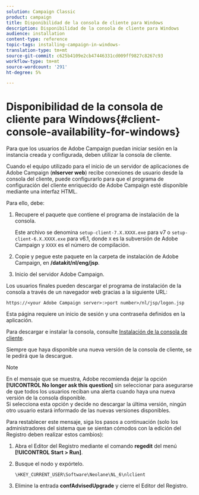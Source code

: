 ```yaml
---
solution: Campaign Classic
product: campaign
title: Disponibilidad de la consola de cliente para Windows
description: Disponibilidad de la consola de cliente para Windows
audience: installation
content-type: reference
topic-tags: installing-campaign-in-windows-
translation-type: tm+mt
source-git-commit: c625b4109e2cb47446331cd009ff9827c8267c93
workflow-type: tm+mt
source-wordcount: '291'
ht-degree: 5%

---
```



# Disponibilidad de la consola de cliente para Windows{#client-console-availability-for-windows}

Para que los usuarios de Adobe Campaign puedan iniciar sesión en la instancia creada y configurada, deben utilizar la consola de cliente.

Cuando el equipo utilizado para el inicio de un servidor de aplicaciones de Adobe Campaign (**nlserver web**) recibe conexiones de usuario desde la consola del cliente, puede configurarlo para que el programa de configuración del cliente enriquecido de Adobe Campaign esté disponible mediante una interfaz HTML.

Para ello, debe:

1. Recupere el paquete que contiene el programa de instalación de la consola.

   Este archivo se denomina `setup-client-7.X.XXXX.exe` para v7 o `setup-client-6.X.XXXX.exe` para v6.1, donde `X` es la subversión de Adobe Campaign y `XXXX` es el número de compilación.

1. Copie y pegue este paquete en la carpeta de instalación de Adobe Campaign, en **/datakit/nl/eng/jsp**.
1. Inicio del servidor Adobe Campaign.

Los usuarios finales pueden descargar el programa de instalación de la consola a través de un navegador web gracias a la siguiente URL:

```
https://<your Adobe Campaign server>:>port number>/nl/jsp/logon.jsp
```

Esta página requiere un inicio de sesión y una contraseña definidos en la aplicación.

Para descargar e instalar la consola, consulte [Instalación de la consola de cliente](../../installation/using/installing-the-client-console.md).

Siempre que haya disponible una nueva versión de la consola de cliente, se le pedirá que la descargue.

>[!NOTE]
>
>En el mensaje que se muestra, Adobe recomienda dejar la opción **[!UICONTROL No longer ask this question]** sin seleccionar para asegurarse de que todos los usuarios reciban una alerta cuando haya una nueva versión de la consola disponible.\
>Si selecciona esta opción y decide no descargar la última versión, ningún otro usuario estará informado de las nuevas versiones disponibles.

Para restablecer este mensaje, siga los pasos a continuación (solo los administradores del sistema que se sientan cómodos con la edición del Registro deben realizar estos cambios):

1. Abra el Editor del Registro mediante el comando **regedit** del menú **[!UICONTROL Start > Run]**.
1. Busque el nodo y expórtelo.

   ```
   \HKEY_CURRENT_USER\Software\Neolane\NL_6\nlclient
   ```

1. Elimine la entrada **confAdvisedUpgrade** y cierre el Editor del Registro.

